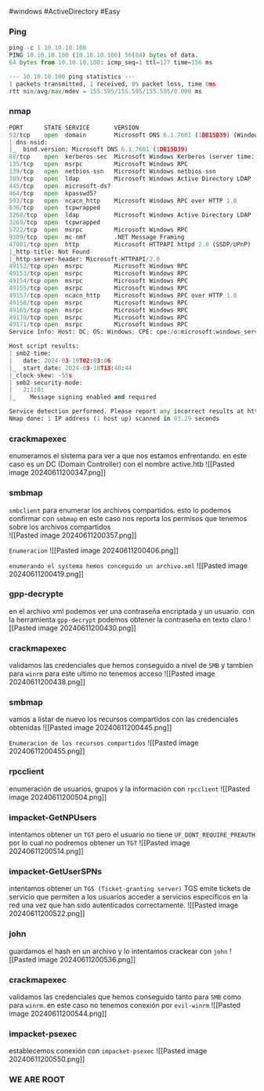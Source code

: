 #windows #ActiveDirectory #Easy 
### Ping
```python
ping -c 1 10.10.10.100
PING 10.10.10.100 (10.10.10.100) 56(84) bytes of data.
64 bytes from 10.10.10.100: icmp_seq=1 ttl=127 time=156 ms

--- 10.10.10.100 ping statistics ---
1 packets transmitted, 1 received, 0% packet loss, time 0ms
rtt min/avg/max/mdev = 155.595/155.595/155.595/0.000 ms
```

### nmap
```python
PORT      STATE SERVICE       VERSION
53/tcp    open  domain        Microsoft DNS 6.1.7601 (1DB15D39) (Windows Server 2008 R2 SP1)
| dns-nsid: 
|_  bind.version: Microsoft DNS 6.1.7601 (1DB15D39)
88/tcp    open  kerberos-sec  Microsoft Windows Kerberos (server time: 2024-03-19 02:02:07Z)
135/tcp   open  msrpc         Microsoft Windows RPC
139/tcp   open  netbios-ssn   Microsoft Windows netbios-ssn
389/tcp   open  ldap          Microsoft Windows Active Directory LDAP (Domain: active.htb, Site: Default-First-Site-Name)
445/tcp   open  microsoft-ds?
464/tcp   open  kpasswd5?
593/tcp   open  ncacn_http    Microsoft Windows RPC over HTTP 1.0
636/tcp   open  tcpwrapped
3268/tcp  open  ldap          Microsoft Windows Active Directory LDAP (Domain: active.htb, Site: Default-First-Site-Name)
3269/tcp  open  tcpwrapped
5722/tcp  open  msrpc         Microsoft Windows RPC
9389/tcp  open  mc-nmf        .NET Message Framing
47001/tcp open  http          Microsoft HTTPAPI httpd 2.0 (SSDP/UPnP)
|_http-title: Not Found
|_http-server-header: Microsoft-HTTPAPI/2.0
49152/tcp open  msrpc         Microsoft Windows RPC
49153/tcp open  msrpc         Microsoft Windows RPC
49154/tcp open  msrpc         Microsoft Windows RPC
49155/tcp open  msrpc         Microsoft Windows RPC
49157/tcp open  ncacn_http    Microsoft Windows RPC over HTTP 1.0
49158/tcp open  msrpc         Microsoft Windows RPC
49165/tcp open  msrpc         Microsoft Windows RPC
49170/tcp open  msrpc         Microsoft Windows RPC
49171/tcp open  msrpc         Microsoft Windows RPC
Service Info: Host: DC; OS: Windows; CPE: cpe:/o:microsoft:windows_server_2008:r2:sp1, cpe:/o:microsoft:windows

Host script results:
| smb2-time: 
|   date: 2024-03-19T02:03:06
|_  start_date: 2024-03-18T13:40:44
|_clock-skew: -55s
| smb2-security-mode: 
|   2:1:0: 
|_    Message signing enabled and required

Service detection performed. Please report any incorrect results at https://nmap.org/submit/ .
Nmap done: 1 IP address (1 host up) scanned in 93.29 seconds
```

### crackmapexec
enumeramos el sistema para ver a que nos estamos enfrentando. en este caso es un DC (Domain Controller) con el nombre active.htb
![[Pasted image 20240611200347.png]]
### smbmap
`smbclient` para enumerar los archivos compartidos. esto lo podemos confirmar con `smbmap` en este caso nos reporta los permisos que tenemos sobre los archivos compartidos  
![[Pasted image 20240611200357.png]]

`Enumeracion`
![[Pasted image 20240611200406.png]]

`enumerando el systema hemos conceguido un archivo.xml`
![[Pasted image 20240611200419.png]]

### gpp-decrypte
en el archivo xml podemos ver una contraseña encriptada y un usuario. con la herramienta `gpp-decrypt` podemos obtener la contraseña en texto claro
![[Pasted image 20240611200430.png]]

### crackmapexec
validamos las credenciales que hemos conseguido a nivel de `SMB` y tambien para `winrm` para este ultimo no tenemos acceso 
![[Pasted image 20240611200438.png]]

### smbmap
vamos a listar de nuevo los recursos compartidos con las credenciales obtenidas
![[Pasted image 20240611200445.png]]

`Enumeracion de los recursos compartidos`
![[Pasted image 20240611200455.png]]

### rpcclient 
enumeración de usuarios, grupos y la información con `rpcclient`
![[Pasted image 20240611200504.png]]

### impacket-GetNPUsers
intentamos obtener un `TGT` pero el usuario no tiene `UF_DONT_REQUIRE_PREAUTH` por lo cual no podremos obtener un `TGT`
![[Pasted image 20240611200514.png]]

### impacket-GetUserSPNs 
intentamos obtener un `TGS (Ticket-granting server)` TGS emite tickets de servicio que permiten a los usuarios acceder a servicios específicos en la red una vez que han sido autenticados correctamente.
![[Pasted image 20240611200522.png]]

### john
guardamos el hash en un archivo y lo intentamos crackear con `john`
![[Pasted image 20240611200536.png]]

### crackmapexec 
validamos las credenciales que hemos conseguido tanto para `SMB` como para `winrm`. en este caso no tenemos conexión por `evil-winrm`
![[Pasted image 20240611200544.png]]

### impacket-psexec
establecemos conexión con `impacket-psexec`
![[Pasted image 20240611200550.png]]

### WE ARE ROOT